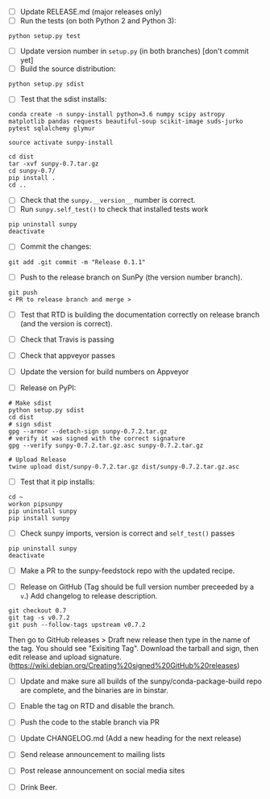 - [ ] Update RELEASE.md (major releases only)
- [ ] Run the tests (on both Python 2 and Python 3):
```
python setup.py test
```

- [ ] Update version number in `setup.py` (in both branches) [don't commit yet]
- [ ] Build the source distribution:
```
python setup.py sdist
```
- [ ] Test that the sdist installs:
```
conda create -n sunpy-install python=3.6 numpy scipy astropy matplotlib pandas requests beautiful-soup scikit-image suds-jurko pytest sqlalchemy glymur

source activate sunpy-install

cd dist
tar -xvf sunpy-0.7.tar.gz
cd sunpy-0.7/
pip install .
cd ..
```
- [ ] Check that the `sunpy.__version__` number is correct.
- [ ] Run `sunpy.self_test()` to check that installed tests work
```
pip uninstall sunpy
deactivate
```

- [ ] Commit the changes: 
```
git add .git commit -m "Release 0.1.1"
```

- [ ] Push to the release branch on SunPy (the version number branch).

```
git push
< PR to release branch and merge >
```

- [ ] Test that RTD is building the documentation correctly on release branch (and the version is correct).
- [ ] Check that Travis is passing
- [ ] Check that appveyor passes
- [ ] Update the version for build numbers on Appveyor

- [ ] Release on PyPI:
```
# Make sdist
python setup.py sdist
cd dist
# sign sdist
gpg --armor --detach-sign sunpy-0.7.2.tar.gz
# verify it was signed with the correct signature
gpg --verify sunpy-0.7.2.tar.gz.asc sunpy-0.7.2.tar.gz

# Upload Release
twine upload dist/sunpy-0.7.2.tar.gz dist/sunpy-0.7.2.tar.gz.asc
```

- [ ] Test that it pip installs:
```
cd ~
workon pipsunpy
pip uninstall sunpy
pip install sunpy
```

- [ ] Check sunpy imports, version is correct and `self_test()` passes

```
pip uninstall sunpy
deactivate
```

- [ ] Make a PR to the sunpy-feedstock repo with the updated recipe.

- [ ] Release on GitHub (Tag should be full version number preceeded by a `v`.)
      Add changelog to release description.
```
git checkout 0.7
git tag -s v0.7.2
git push --follow-tags upstream v0.7.2
```
  Then go to GitHub releases > Draft new release then type in the name of the tag. You should see "Exisiting Tag".
  Download the tarball and sign, then edit release and upload signature. (https://wiki.debian.org/Creating%20signed%20GitHub%20releases)



- [ ] Update and make sure all builds of the sunpy/conda-package-build repo are complete, and the binaries are in binstar.

- [ ] Enable the tag on RTD and disable the branch.
- [ ] Push the code to the stable branch via PR

- [ ] Update CHANGELOG.md (Add a new heading for the next release)

- [ ] Send release announcement to mailing lists
- [ ] Post release announcement on social media sites


- [ ] Drink Beer.
